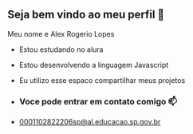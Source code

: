 ## Seja bem vindo ao meu perfil 🖤

Meu nome e Alex Rogerio Lopes

- Estou estudando no alura  
- Estou desenvolvendo a linguagem Javascript
- Eu utilizo esse espaco compartilhar meus projetos

- ### Voce pode entrar em contato comigo 📫

- 0001102822206sp@al.educacao.sp.gov.br
  
